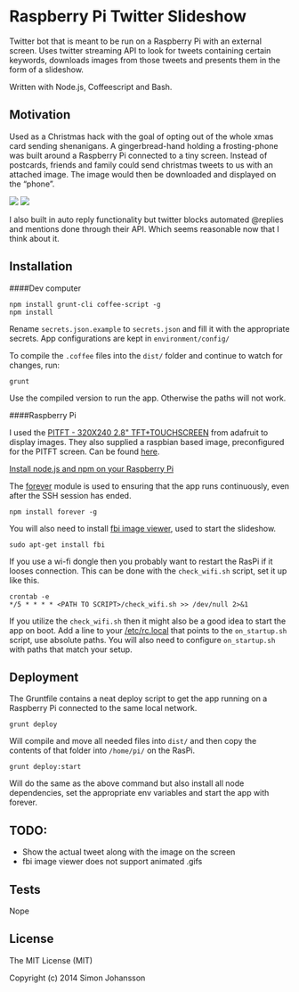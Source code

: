 # Raspberry Pi Twitter Slideshow

Twitter bot that is meant to be run on a Raspberry Pi with an external screen. Uses twitter streaming API to look for tweets containing certain keywords, downloads images from those tweets and presents them in the form of a slideshow.

Written with Node.js, Coffeescript and Bash.


## Motivation

Used as a Christmas hack with the goal of opting out of the whole xmas card sending shenanigans. A gingerbread-hand holding a frosting-phone was built around a Raspberry Pi connected to a tiny screen. Instead of postcards, friends and family could send christmas tweets to us with an attached image. The image would then be downloaded and displayed on the “phone”.

![](https://pbs.twimg.com/media/B5LH7l9IEAATIMH.jpg:small)
![](https://pbs.twimg.com/media/B5LH7sVIgAEFY1b.jpg:small)

I also built in auto reply functionality but twitter blocks automated @replies and mentions done through their API. Which seems reasonable now that I think about it. 

## Installation

####Dev computer

	npm install grunt-cli coffee-script -g
	npm install

Rename `secrets.json.example` to `secrets.json` and fill it with the appropriate secrets. App configurations are kept in `environment/config/`

To compile the `.coffee` files into the `dist/` folder and continue to watch for changes, run:

	grunt 

Use the compiled version to run the app. Otherwise the paths will not work.


####Raspberry Pi

I used the [PITFT - 320X240 2.8" TFT+TOUCHSCREEN]( http://www.adafruit.com/product/1601) from adafruit to display images. They also supplied a raspbian based image, preconfigured for the PITFT screen. Can be found [here](https://learn.adafruit.com/adafruit-pitft-28-inch-resistive-touchscreen-display-raspberry-pi/easy-install).

[Install node.js and npm on your Raspberry Pi](http://joshondesign.com/2013/10/23/noderpi)

The [forever](https://github.com/nodejitsu/forever) module is used to ensuring that the app runs continuously, even after the SSH session has ended.	

	npm install forever -g
	
You will also need to install [fbi image viewer](http://manpages.ubuntu.com/manpages/utopic/man1/fbi.1.html), used to start the slideshow.

	sudo apt-get install fbi

If you use a wi-fi dongle then you probably want to restart the RasPi if it looses connection. This can be done with the `check_wifi.sh` script, set it up like this.
	

	crontab -e
	*/5 * * * * <PATH TO SCRIPT>/check_wifi.sh >> /dev/null 2>&1


If you utilize the `check_wifi.sh` then it might also be a good idea to start the app on boot. Add a line to your [/etc/rc.local]( http://www.raspberrypi.org/documentation/linux/usage/rc-local.md) that points to the `on_startup.sh` script, use absolute paths. You will also need to configure `on_startup.sh` with paths that match your setup.

## Deployment

The Gruntfile contains a neat deploy script to get the app running on a Raspberry Pi connected to the same local network.

	grunt deploy

Will compile and move all needed files into `dist/` and then copy the contents of that folder into `/home/pi/` on the RasPi.

	grunt deploy:start

Will do the same as the above command but also install all node dependencies, set the appropriate env variables and start the app with forever.


## TODO:

* Show the actual tweet along with the image on the screen
* fbi image viewer does not support animated .gifs

## Tests

Nope

## License

The MIT License (MIT)

Copyright (c) 2014 Simon Johansson
